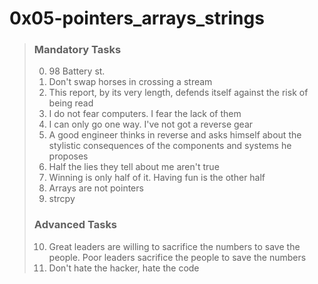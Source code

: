 # 0x05-pointers_arrays_strings



>
> ### Mandatory Tasks
> 0. 98 Battery st.
> 1. Don't swap horses in crossing a stream
> 2. This report, by its very length, defends itself against the risk of being read
> 3. I do not fear computers. I fear the lack of them
> 4. I can only go one way. I've not got a reverse gear
> 5. A good engineer thinks in reverse and asks himself about the stylistic consequences of the components and systems he proposes
> 6. Half the lies they tell about me aren't true
> 7. Winning is only half of it. Having fun is the other half
> 8. Arrays are not pointers
> 9. strcpy
>
>
> ### Advanced Tasks
> 10. Great leaders are willing to sacrifice the numbers to save the people. Poor leaders sacrifice the people to save the numbers
> 11. Don't hate the hacker, hate the code
>

